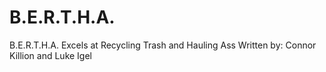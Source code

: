 # B.E.R.T.H.A.
B.E.R.T.H.A. Excels at Recycling Trash and Hauling Ass
Written by: Connor Killion and Luke Igel
